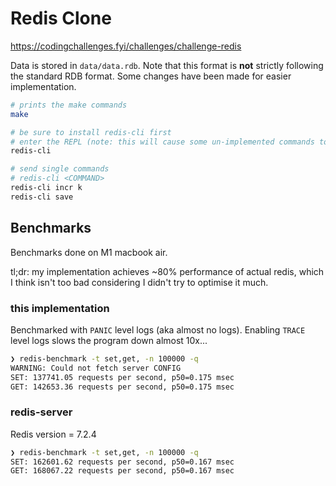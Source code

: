 # Redis Clone

https://codingchallenges.fyi/challenges/challenge-redis

Data is stored in `data/data.rdb`. Note that this format is **not** strictly following the standard RDB format. Some changes have been made for easier implementation.

```sh
# prints the make commands
make

# be sure to install redis-cli first
# enter the REPL (note: this will cause some un-implemented commands to be sent to the server, but it's fine)
redis-cli

# send single commands
# redis-cli <COMMAND>
redis-cli incr k
redis-cli save
```

## Benchmarks

Benchmarks done on M1 macbook air.

tl;dr: my implementation achieves ~80% performance of actual redis, which I think isn't too bad considering I didn't try to optimise it much.

### this implementation

Benchmarked with `PANIC` level logs (aka almost no logs).
Enabling `TRACE` level logs slows the program down almost 10x...

```sh
❯ redis-benchmark -t set,get, -n 100000 -q
WARNING: Could not fetch server CONFIG
SET: 137741.05 requests per second, p50=0.175 msec
GET: 142653.36 requests per second, p50=0.175 msec
```

### redis-server

Redis version = 7.2.4

```sh
❯ redis-benchmark -t set,get, -n 100000 -q
SET: 162601.62 requests per second, p50=0.167 msec
GET: 168067.22 requests per second, p50=0.167 msec
```
